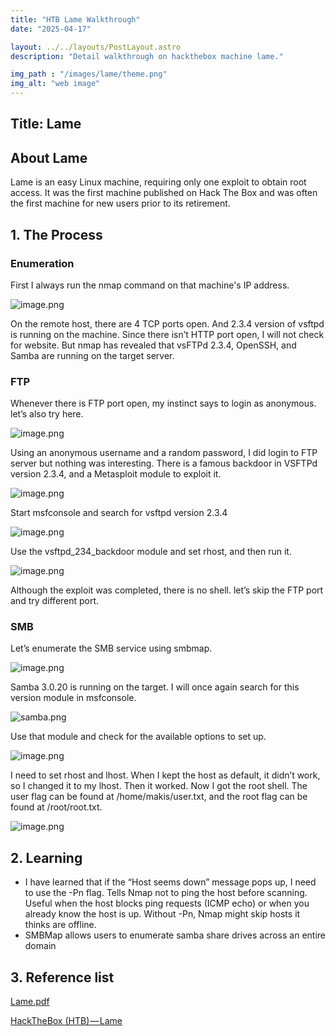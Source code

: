 ```yaml
---
title: "HTB Lame Walkthrough"
date: "2025-04-17"

layout: ../../layouts/PostLayout.astro
description: "Detail walkthrough on hackthebox machine lame."

img_path : "/images/lame/theme.png"
img_alt: "web image"
---
```


## Title: Lame

## About Lame

Lame is an easy Linux machine, requiring only one exploit to obtain root access. It was the first machine published on Hack The Box and was often the first machine for new users prior to its retirement. 

## 1. The Process

### Enumeration

First I always run the nmap command on that machine's IP address.

![image.png](/images/lame/nmap.png)

On the remote host, there are 4 TCP ports open. And 2.3.4 version of vsftpd is running on the machine. Since there isn’t HTTP port open, I will not check for website. But nmap has revealed that vsFTPd 2.3.4, OpenSSH, and Samba are running on the target server.

### FTP

Whenever there is FTP port open, my instinct says to login as anonymous. let’s also try here.

![image.png](/images/lame/ftp.png)

Using an anonymous username and a random password, I did login to FTP server but nothing was interesting. There is a famous backdoor in VSFTPd version 2.3.4, and a Metasploit module to exploit it. 

![image.png](/images/lame/msfconsole.png)

Start msfconsole and search for vsftpd version 2.3.4

![image.png](/images/lame/vsftpd.png)

Use the vsftpd_234_backdoor module and set rhost, and then run it.

![image.png](/images/lame/run.png)

Although the exploit was completed, there is no shell. let’s skip the FTP port and try different port.

### SMB

 Let’s enumerate the SMB service using smbmap.

![image.png](/images/lame/smbver.png)

Samba 3.0.20 is running on the target. I will once again search for this version module in msfconsole.

![samba.png](/images/lame/samba.png)

Use that module and check for the available options to set up.

![image.png](/images/lame/set.png)

I need to set rhost and lhost. When I kept the host as default, it didn’t work, so I changed it to my lhost. Then it worked. Now I got the root shell. The user flag can be found at /home/makis/user.txt, and the root flag can be found at /root/root.txt.

![image.png](/images/lame/userflag.png)

## 2. Learning

- I have learned that if the “Host seems down” message pops up, I need to use the -Pn flag. Tells Nmap not to ping the host before scanning. Useful when the host blocks ping requests (ICMP echo) or when you already know the host is up. Without  -Pn, Nmap might skip hosts it thinks are offline.
- SMBMap allows users to enumerate samba share drives across an entire domain

## 3. Reference list

[Lame.pdf](attachment:72a80f02-12bf-44e7-b512-d7bcfd93fedd:Lame.pdf)

[HackTheBox (HTB) — Lame](https://medium.com/@sshekhar01/hackthebox-htb-lame-94cba9bf304f)